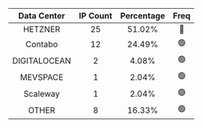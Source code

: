 | Data Center | IP Count | Percentage | Freq |
|:------------:|:--------:|:-----------:|:-----:|
| HETZNER | 25 | 51.02% | 🔴 |
| Contabo | 12 | 24.49% | 🟢 |
| DIGITALOCEAN | 2 | 4.08% | 🟢 |
| MEVSPACE | 1 | 2.04% | 🟢 |
| Scaleway | 1 | 2.04% | 🟢 |
| OTHER | 8 | 16.33% | 🟢 |